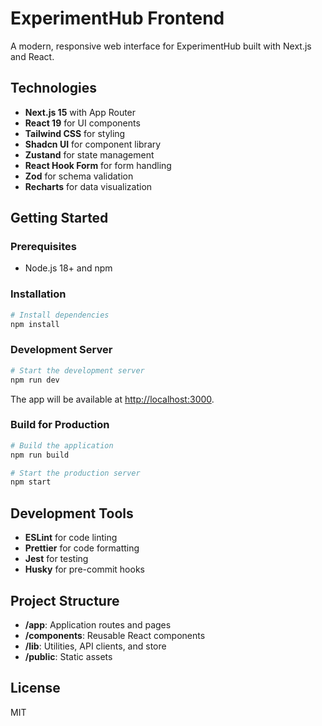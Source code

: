 # ExperimentHub Frontend

A modern, responsive web interface for ExperimentHub built with Next.js and React.

## Technologies

- **Next.js 15** with App Router
- **React 19** for UI components
- **Tailwind CSS** for styling
- **Shadcn UI** for component library
- **Zustand** for state management
- **React Hook Form** for form handling
- **Zod** for schema validation
- **Recharts** for data visualization

## Getting Started

### Prerequisites

- Node.js 18+ and npm

### Installation

```bash
# Install dependencies
npm install
```

### Development Server

```bash
# Start the development server
npm run dev
```

The app will be available at [http://localhost:3000](http://localhost:3000).

### Build for Production

```bash
# Build the application
npm run build

# Start the production server
npm start
```

## Development Tools

- **ESLint** for code linting
- **Prettier** for code formatting
- **Jest** for testing
- **Husky** for pre-commit hooks

## Project Structure

- **/app**: Application routes and pages
- **/components**: Reusable React components
- **/lib**: Utilities, API clients, and store
- **/public**: Static assets

## License

MIT
